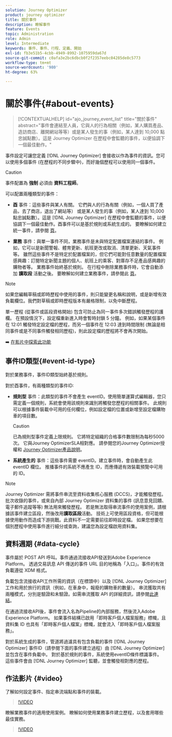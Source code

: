 ```yaml
---
solution: Journey Optimizer
product: journey optimizer
title: 關於事件
description: 瞭解事件
feature: Events
topic: Administration
role: Admin
level: Intermediate
keywords: 事件、事件、行程、定義、開始
exl-id: fb3e51b5-4cbb-4949-8992-1075959da67d
source-git-commit: c0afa3e2bc6dbcb0f2f2357eebc04285de8c5773
workflow-type: tm+mt
source-wordcount: '980'
ht-degree: 63%

---
```


# 關於事件{#about-events}

>[!CONTEXTUALHELP]
>id="ajo_journey_event_list"
>title="關於事件"
>abstract="事件會連結至人員，它與人的行為相關（例如，某人購買產品、造訪商店、離開網站等等）或是某人發生的事（例如，某人達到 10,000 點忠誠點數）。這是 Journey Optimizer 在歷程中會監聽的事件，以便協調下一個最佳動作。"

事件設定可讓您定義 [!DNL Journey Optimizer] 會接收以作為事件的資訊。您可以使用多個事件 (在歷程的不同步驟中)，而好幾個歷程可以使用同一個事件。

>[!CAUTION]
>
>事件配置為 **強制** 必須由 **資料工程師**。

可以配置兩種類型的事件：

* **酉** 事件：這些事件與某人有關。 它們與人的行為有關（例如，一個人買了產品，去了商店，退出了網站等） 或是某人發生的事（例如，某人達到 10,000 點忠誠點數）。這是 [!DNL Journey Optimizer] 在歷程中會監聽的事件，以便協調下一個最佳動作。酉事件可以是基於規則或系統生成的。 要瞭解如何建立統一事件，請參閱 [頁](../event/about-creating.md)。

* **業務** 事件：與單一事件不同，業務事件是未與特定配置檔案連結的事件。 例如，它可以是新聞警報、體育更新、航班更改或取消、清單更新、天氣事件等。 雖然這些事件不是特定於配置檔案的，但它們可能對任意數量的配置檔案感興趣：訂閱特定新聞主題的個人、航班上的乘客、對庫存不足產品感興趣的購物者等。 業務事件始終基於規則。 在行程中刪除業務事件時，它會自動添加 **讀取段** 活動之後。 要瞭解如何建立業務事件，請參閱此 [頁](../event/about-creating-business.md)。


>[!NOTE]
>
>如果您編輯草稿或即時歷程中使用的事件，則只能變更名稱和說明，或是新增有效負載欄位。我們對草稿或即時歷程版本有嚴格限制，以免中斷歷程。

單一歷程 (從事件或區段資格開始) 包含可防止為同一事件多次錯誤觸發歷程的護欄。 在預設情況下，設定檔重新進入時會暫時封鎖 5 分鐘。 例如，如果某個事件在 12:01 觸發特定設定檔的歷程，而另一個事件在 12:03 達到時間限制 (無論是相同事件或是不同事件觸發相同歷程)，則此設定檔的歷程將不會再次開始。

➡️ [在影片中探索此功能](#video)

## 事件ID類型{#event-id-type}

對於業務事件，事件ID類型始終基於規則。

對於酉事件，有兩種類型的事件ID:

* **規則型** 事件：此類型的事件不會產生 eventID。使用簡單運算式編輯器，您只需定義一個規則，系統會使用該規則來識別將觸發您歷程的相關事件。 此規則可以根據事件裝載中可用的任何欄位，例如設定檔的位置或新增至設定檔購物車的項目數。

   >[!CAUTION]
   >
   >已為規則型事件定義上限規則。 它將特定組織的合格事件數限制為每秒5000次。 它與Journey OptimizerSLA相對應。 請參閱您的Journey Optimizer授權和 [Journey Optimizer產品說明](https://helpx.adobe.com/tw/legal/product-descriptions/adobe-journey-optimizer.html)。

* **系統產生的** 事件：這些事件需要 eventID。建立事件時，會自動產生此 eventID 欄位。 推播事件的系統不應產生 ID，而應傳遞有效裝載預覽中可用的 ID。

>[!NOTE]
>
>Journey Optimizer 需將事件串流至資料收集核心服務 (DCCS)，才能觸發歷程。 批次收錄的事件，或來自內部 Journey Optimizer 資料集的事件 (訊息意見回饋、電子郵件追蹤等等) 無法用來觸發歷程。 若是無法取得串流事件的使用案例，請根據該事件建立區段，然後改用&#x200B;**讀取區段**&#x200B;活動。 技術上可使用區段資格，但可能根據使用動作而造成下游挑戰。此資料不一定需要前往即時設定檔。 如果您想要在個別歷程中使用事件進行細分或查詢，建議您為設定檔啟用資料集。

## 資料週期 {#data-cycle}

事件屬於 POST API 呼叫。事件通過流接收API發送到Adobe Experience Platform。 透過交易訊息 API 傳送的事件 URL 目的地稱為「入口」。事件的有效負載遵從 XDM 格式。

負載包含流接收API工作所需的資訊（在標頭中）以及 [!DNL Journey Optimizer] 工作和用於旅行的資訊（例如，在車身中，報廢的購物車的數量）。 串流獲取共有兩種模式，分別是驗證和未驗證。如需串流獲取 API 的詳細資訊，請參閱[此連結](https://experienceleague.adobe.com/docs/experience-platform/xdm/api/getting-started.html?lang=zh-Hant)。

在通過流接收API後，事件會流入名為Pipeline的內部服務，然後流入Adobe Experience Platform。 如果事件結構已啟用「即時客戶個人檔案服務」標幟，且資料集 ID 也具有「即時客戶個人檔案」標幟，就會流入「即時客戶個人檔案服務」。

對於系統生成的事件，管道將過濾具有包含負載的事件 [!DNL Journey Optimizer] 事件ID（請參閱下面的事件建立過程）由 [!DNL Journey Optimizer] 並包含在事件負載中。 對於基於規則的事件，系統使用eventID條件標識事件。 這些事件會由 [!DNL Journey Optimizer] 監聽，並會觸發相對應的歷程。

## 作法影片 {#video}

了解如何設定事件、指定串流端點和事件的裝載。

>[!VIDEO](https://video.tv.adobe.com/v/336253?quality=12)

瞭解業務事件的適用使用案例。 瞭解如何使用業務事件建立歷程，以及套用哪些最佳實務。

>[!VIDEO](https://video.tv.adobe.com/v/334234?quality=12)
